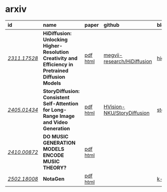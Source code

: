 # arxiv


| id | name | paper | github | blog | diary |
| :- | :-   | :-    | :-     | :-   | :-    |
[*2311.17528*](https://arxiv.org/abs/2311.17528) | **HiDiffusion: Unlocking Higher-Resolution Creativity and Efficiency in Pretrained Diffusion Models** | [pdf](https://arxiv.org/pdf/2311.17528) [html](https://arxiv.org/html/2311.17528v1) | [megvii-research/HiDiffusion](https://github.com/megvii-research/HiDiffusion) | [hidiffusion](https://hidiffusion.github.io/) | [*2025/0101*](/2025/0101.md)
[*2405.01434*](https://arxiv.org/abs/2405.01434) | **StoryDiffusion: Consistent Self-Attention for Long-Range Image and Video Generation** | [pdf](https://arxiv.org/pdf/2405.01434) [html](https://arxiv.org/html/2405.01434v1) | [HVision-NKU/StoryDiffusion](https://github.com/HVision-NKU/StoryDiffusion) | [storydiffusion](https://storydiffusion.github.io/) | [*2025/0101*](/2025/0101.md)
[*2410.00872*](https://arxiv.org/abs/2410.00872) | **DO MUSIC GENERATION MODELS ENCODE MUSIC THEORY?** | [pdf](https://arxiv.org/pdf/2410.00872) [html](https://arxiv.org/html/2410.00872v1) | [](https://github.com/) | []() | [*2025/0102*](/2025/0102.md)
[*2502.18008*](https://arxiv.org/abs/2502.18008) | **NotaGen** | [pdf](https://arxiv.org/pdf/2502.18008) [html](https://arxiv.org/html/2502.18008v1) | [](https://github.com/) | [k-l-lambda](https://k-l-lambda.github.io/2025/04/23/notagen/) | [*2025/0423*](/2025/0423.md)
